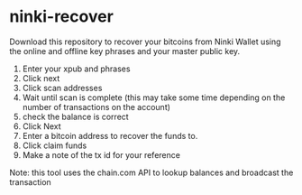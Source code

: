 # ninki-recover

Download this repository to recover your bitcoins from Ninki Wallet using the online and offline key phrases and your master public key.

1. Enter your xpub and phrases
2. Click next
3. Click scan addresses
4. Wait until scan is complete (this may take some time depending on the number of transactions on the account)
6. check the balance is correct
7. Click Next
8. Enter a bitcoin address to recover the funds to.
9. Click claim funds
10. Make a note of the tx id for your reference

Note: this tool uses the chain.com API to lookup balances and broadcast the transaction
